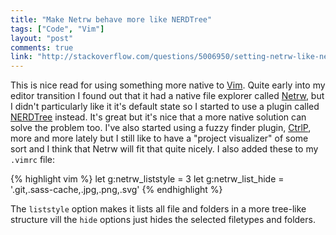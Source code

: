 ```yaml
---
title: "Make Netrw behave more like NERDTree"
tags: ["Code", "Vim"]
layout: "post"
comments: true
link: "http://stackoverflow.com/questions/5006950/setting-netrw-like-nerdtree"
---
```


This is nice read for using something more native to [Vim](http://www.vim.org/). Quite early into my editor transition I found out that it had a native file explorer called [Netrw](http://vimdoc.sourceforge.net/htmldoc/pi_netrw.html), but I didn't particularly like it it's default state so I started to use a plugin called [NERDTree](https://github.com/scrooloose/nerdtree) instead. It's great but it's nice that a more native solution can solve the problem too. I've also started using a fuzzy finder plugin, [CtrlP](https://github.com/kien/ctrlp.vim), more and more lately but I still like to have a "project visualizer" of some sort and I think that Netrw will fit that quite nicely. I also added these to my `.vimrc` file:

{% highlight vim %}
let g:netrw_liststyle = 3
let g:netrw_list_hide = '.git,.sass-cache,.jpg,.png,.svg'
{% endhighlight %}

The `liststyle` option makes it lists all file and folders in a more tree-like structure vill the `hide` options just hides the selected filetypes and folders.
